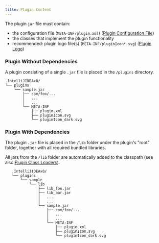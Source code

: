 ```yaml
---
title: Plugin Content
---
```

<!-- Copyright 2000-2020 JetBrains s.r.o. and other contributors. Use of this source code is governed by the Apache 2.0 license that can be found in the LICENSE file. -->

The plugin `jar` file must contain:
- the configuration file (`META-INF/plugin.xml`) ([Plugin Configuration File](plugin_configuration_file.md))
- the classes that implement the plugin functionality 
- recommended: plugin logo file(s) (`META-INF/pluginIcon*.svg`) ([Plugin Logo](plugin_icon_file.md)) 


### Plugin Without Dependencies 
A plugin consisting of a single `.jar` file is placed in the `/plugins` directory.

```
.IntelliJIDEAx0/
└── plugins
    └── sample.jar
        ├── com/foo/...
        │   ...
        │   ...
        └── META-INF
            ├── plugin.xml
            ├── pluginIcon.svg
            └── pluginIcon_dark.svg
```


### Plugin With Dependencies 
The plugin `.jar` file is placed in the `/lib` folder under the plugin's "root" folder, together with all required bundled libraries.

All jars from the `/lib` folder are automatically added to the classpath (see also [Plugin Class Loaders](plugin_class_loaders.md)).
   
```
   .IntelliJIDEAx0/
   └── plugins
       └── sample
           └── lib
               ├── lib_foo.jar
               ├── lib_bar.jar
               │   ...
               │   ...
               └── sample.jar
                   ├── com/foo/...
                   │   ...
                   │   ...
                   └── META-INF
                       ├── plugin.xml
                       ├── pluginIcon.svg
                       └── pluginIcon_dark.svg
```
